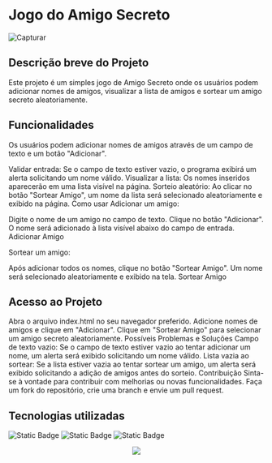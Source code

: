 # Jogo do Amigo Secreto
![Capturar](https://github.com/user-attachments/assets/cf3e9785-d41c-4b96-80cc-cd43cd4ad1ed)


## Descrição breve do Projeto
Este projeto é um simples jogo de Amigo Secreto onde os usuários podem adicionar nomes de amigos, visualizar a lista de amigos e sortear um amigo secreto aleatoriamente.

## Funcionalidades
Os usuários podem adicionar nomes de amigos através de um campo de texto e um botão "Adicionar".

Validar entrada: Se o campo de texto estiver vazio, o programa exibirá um alerta solicitando um nome válido.
Visualizar a lista: Os nomes inseridos aparecerão em uma lista visível na página.
Sorteio aleatório: Ao clicar no botão "Sortear Amigo", um nome da lista será selecionado aleatoriamente e exibido na página.
Como usar
Adicionar um amigo:

Digite o nome de um amigo no campo de texto.
Clique no botão "Adicionar".
O nome será adicionado à lista visível abaixo do campo de entrada.
Adicionar Amigo

Sortear um amigo:

Após adicionar todos os nomes, clique no botão "Sortear Amigo".
Um nome será selecionado aleatoriamente e exibido na tela.
Sortear Amigo

## Acesso ao Projeto
Abra o arquivo index.html no seu navegador preferido.
Adicione nomes de amigos e clique em "Adicionar".
Clique em "Sortear Amigo" para selecionar um amigo secreto aleatoriamente.
Possíveis Problemas e Soluções
Campo de texto vazio: Se o campo de texto estiver vazio ao tentar adicionar um nome, um alerta será exibido solicitando um nome válido.
Lista vazia ao sortear: Se a lista estiver vazia ao tentar sortear um amigo, um alerta será exibido solicitando a adição de amigos antes do sorteio.
Contribuição
Sinta-se à vontade para contribuir com melhorias ou novas funcionalidades. Faça um fork do repositório, crie uma branch e envie um pull request.

## Tecnologias utilizadas
  ![Static Badge](https://img.shields.io/badge/HTML5-black?style=plastic&logo=html5&logoColor=%23E34F26&logoSize=big&labelColor=black) ![Static Badge](https://img.shields.io/badge/CSS-black?style=plastic&logo=CSS3&logoColor=%231572B6&logoSize=big&labelColor=black) ![Static Badge](https://img.shields.io/badge/JavaScript-black?style=plastic&logo=JavaScript&logoColor=%23F7DF1E&logoSize=big&labelColor=black) 


<p align="center">
<img loading="lazy" src="https://img.shields.io/badge/STATUS-_FINALIZADO-blue"/>
</p>
